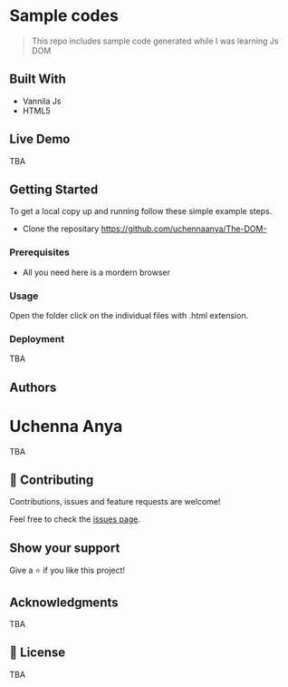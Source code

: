# Sample codes

> This repo includes sample code generated while I was learning Js DOM

## Built With

- Vannila Js
- HTML5

## Live Demo

TBA


## Getting Started

To get a local copy up and running follow these simple example steps.

- Clone the repositary https://github.com/uchennaanya/The-DOM-

### Prerequisites
- All you need here is a mordern browser

### Usage


Open the folder click on the individual files with .html extension.


### Deployment

TBA

## Authors

# Uchenna Anya

TBA

## 🤝 Contributing

Contributions, issues and feature requests are welcome!

Feel free to check the [issues page](issues/).

## Show your support

Give a ⭐️ if you like this project!

## Acknowledgments

TBA

## 📝 License

TBA
